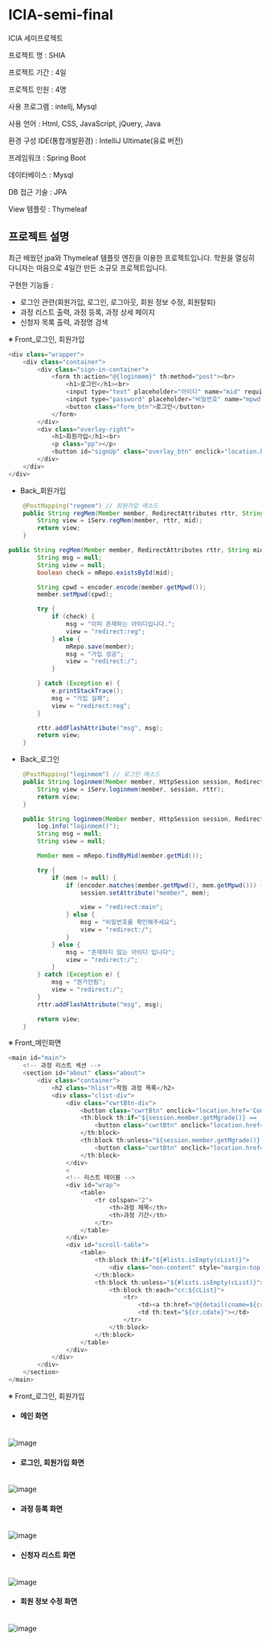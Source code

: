 # ICIA-semi-final
ICIA 세미프로젝트 

프로젝트 명 : SHIA<br>

프로젝트 기간 : 4일<br>

프로젝트 인원 : 4명<br>

사용 프로그램 : intellj, Mysql<br>

사용 언어 : Html, CSS, JavaScript, jQuery, Java<br>

환경 구성
IDE(통합개발환경) : IntelliJ Ultimate(유료 버전)<br>

프레임워크 : Spring Boot<br>

데이터베이스 : Mysql<br>

DB 접근 기술 : JPA<br>

View 템플릿 : Thymeleaf<br>

프로젝트 설명
---
최근 배웠던 jpa와 Thymeleaf 템플릿 엔진을 이용한 프로젝트입니다. 학원을 열심히 다니자는 마음으로 4일간 만든 소규모 프로젝트입니다.<br>

구현한 기능들 :<br>
- 로그인 관련(회원가입, 로그인, 로그아웃, 회원 정보 수정, 회원탈퇴)<br>
- 과정 리스트 출력, 과정 등록, 과정 상세 페이지<br>
- 신청자 목록 출력, 과정명 검색<br>

※ Front_로그인, 회원가입<br>
```javascript
<div class="wrapper">
    <div class="container">
        <div class="sign-in-container">
            <form th:action="@{loginmem}" th:method="post"><br>
                <h1>로그인</h1><br>
                <input type="text" placeholder="아이디" name="mid" required>
                <input type="password" placeholder="비밀번호" name="mpwd" required><br>
                <button class="form_btn">로그인</button>
            </form>
        </div>
        <div class="overlay-right">
            <h1>회원가입</h1><br>
            <p class="pp"></p>
            <button id="signUp" class="overlay_btn" onclick="location.href='reg'">회원가입</button>
        </div>
    </div>
</div>
```
- Back_회원가입<br>
```java
    @PostMapping("regmem") // 회원가입 메소드
    public String regMem(Member member, RedirectAttributes rttr, String mid) {
        String view = iServ.regMem(member, rttr, mid);
        return view;
    }
```
```java
public String regMem(Member member, RedirectAttributes rttr, String mid) {
        String msg = null;
        String view = null;
        boolean check = mRepo.existsById(mid);

        String cpwd = encoder.encode(member.getMpwd());
        member.setMpwd(cpwd);

        try {
            if (check) {
                msg = "이미 존재하는 아이디입니다.";
                view = "redirect:reg";
            } else {
                mRepo.save(member);
                msg = "가입 성공";
                view = "redirect:/";
            }

        } catch (Exception e) {
            e.printStackTrace();
            msg = "가입 실패";
            view = "redirect:reg";
        }

        rttr.addFlashAttribute("msg", msg);
        return view;
    }
```
- Back_로그인<br>
```java
    @PostMapping("loginmem") // 로그인 메소드
    public String loginmem(Member member, HttpSession session, RedirectAttributes rttr) {
        String view = iServ.loginmem(member, session, rttr);
        return view;
    }
```
```java
    public String loginmem(Member member, HttpSession session, RedirectAttributes rttr) {
        log.info("loginmem()");
        String msg = null;
        String view = null;

        Member mem = mRepo.findByMid(member.getMid());

        try {
            if (mem != null) {
                if (encoder.matches(member.getMpwd(), mem.getMpwd())) {
                    session.setAttribute("member", mem);

                    view = "redirect:main";
                } else {
                    msg = "비밀번호를 확인해주세요";
                    view = "redirect:/";
                }
            } else {
                msg = "존재하지 않는 아이디 입니다";
                view = "redirect:/";
            }
        } catch (Exception e) {
            msg = "뭔가안됨";
            view = "redirect:/";
        }
        rttr.addFlashAttribute("msg", msg);

        return view;
    }
```

※ Front_메인화면<br>
```javascript
<main id="main">
    <!-- 과정 리스트 섹션 -->
    <section id="about" class="about">
        <div class="container">
            <h2 class="hlist">학원 과정 목록</h2>
            <div class="clist-div">
                <div class="cwrtBtn-div">
                    <button class="cwrtBtn" onclick="location.href='Complete'">신청자 목록</button>
                    <th:block th:if="${session.member.getMgrade()} == '0'">
                        <button class="cwrtBtn" onclick="location.href='courseFrm'">과정 등록</button>
                    </th:block>
                    <th:block th:unless="${session.member.getMgrade()} == '0'">
                        <button class="cwrtBtn" onclick="location.href='courseFrm'" style="display: none">과정 등록</button>
                    </th:block>
                </div>
                <
                <!-- 리스트 테이블 -->
                <div id="wrap">
                    <table>
                        <tr colspan="2">
                            <th>과정 제목</th>
                            <th>과정 기간</th>
                        </tr>
                    </table>
                </div>
                <div id="scroll-table">
                    <table>
                        <th:block th:if="${#lists.isEmpty(cList)}">
                            <div class="non-content" style="margin-top: 80px; text-align: center">등록된 과정이 없습니다.</div>
                        </th:block>
                        <th:block th:unless="${#lists.isEmpty(cList)}">
                            <th:block th:each="cr:${cList}">
                                <tr>
                                    <td><a th:href="@{detail(cname=${cr.cname})}">[[${cr.cname}]]</a></td>
                                    <td th:text="${cr.cdate}"></td>
                                </tr>
                            </th:block>
                        </th:block>
                    </table>
                </div>
            </div>
        </div>
    </section>
</main> 
```


※ Front_로그인, 회원가입 <br>
- #### 메인 화면<br><br>
![image](https://user-images.githubusercontent.com/117874997/215346300-ff1c5508-2b67-47e8-bbb8-82d1c10be049.png)

- #### 로그인, 회원가입 화면<br><br>
![image](https://user-images.githubusercontent.com/117874997/215352529-a16697bc-c2d1-41b6-843e-3c908a06c86b.png)

- #### 과정 등록 화면<br><br>
![image](https://user-images.githubusercontent.com/117874997/215352553-9f177e34-b069-4f58-8fee-eced4024e9a0.png)

- #### 신청자 리스트 화면<br><br>
![image](https://user-images.githubusercontent.com/117874997/215352622-a94312ff-e47c-4899-be5d-8b330c37666c.png)

- #### 회원 정보 수정 화면<br><br>
![image](https://user-images.githubusercontent.com/117874997/215352653-436d62ec-dd30-47dd-bd83-ae2e032c5d86.png)


